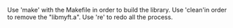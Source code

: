Use 'make' with the Makefile in order to build the library.
Use 'clean'in order to remove the "libmyft.a".
Use 're' to redo all the process.
